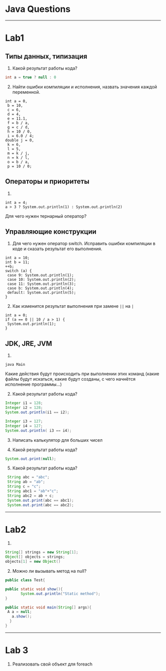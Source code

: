 # Java Questions

-------------------

# Lab1

## Типы данных, типизация

1. Какой результат работы кода?
```java
int a = true ? null : 0
```

2. Найти ошибки компиляции и исполнения, назвать значения каждой переменной.
```
int a = 0,
 b = 10,
 c = 6,
 d = 4,
 e = 11.1,
 f = b / a,
 g = c / d,
 h = 10 / 0,
 i = 6.0 / 4;
double j = 0,
 k = 6,
 l = 5,
 m = k / j,
 n = k / l,
 o = b / a,
 p = 10 / 0;
```
## Операторы и приоритеты
1. 
```
int a = 4;
a > 3 ? System.out.println(1) : System.out.println(2)
```
Для чего нужен тернарный оператор?


## Управляющие конструкции

1. Для чего нужен оператор switch.
Исправить ошибки компиляции в коде и сказать результат его выполнения.
```
int a = 10;
int b = 11;
++b;
switch (a) {
 case 9: System.out.println(1);
 case 10: System.out.println(2);
 case 11: System.out.println(3);
 case b: System.out.println(4);
 default: System.out.println(5);
}
```

2. Как изменится результат выполнения при замене `||` на `|` 
```
int a = 0;
if (a == 0 || 10 / a > 1) {
 System.out.println(1);
}
```

## JDK, JRE, JVM
1. 
```javac Main.java
java Main
```
Какие действия будут происходить при выполнении этих команд (какие файлы будут искаться, какие будут созданы, с чего начнётся исполнение программы...)

2. Какой результат работы кода?
```java
Integer i1 = 128;
Integer i2 = 128;
System.out.println(i1 == i2);

Integer i3 = 127;
Integer i4 = 127;
System.out.println( i3 == i4);
```
3. Написать калькулятор для больших чисел

4. Какой результат работы кода?
```java
System.out.print(null);
```

5. Какой результат работы кода?
```java
 String abc = "abc";
 String ab = "ab";
 String c = "c";
 String abc1 = "ab"+"c";
 String abc2 = ab + c;
 System.out.print(abc == abc1);
 System.out.print(abc == abc2);
```
-------------------

# Lab2

1. 
```java
String[] strings = new String[1];
Object[] objects = strings;
objects[1] = new Object()
```

2. Можно ли вызывать метод на null?
```java
public class Test{

public static void show(){
       System.out.println("Static method");
}

public static void main(String[] args){
 A a = null;
   a.show();
  }
}
```
-------------------

# Lab 3

1. Реализовать свой объект для foreach

